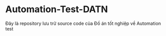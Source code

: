 # Automation-Test-DATN
Đây là repository lưu trữ source code của Đồ án tốt nghiệp về Automation test
